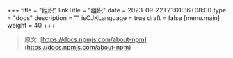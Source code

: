 +++
title = "组织"
linkTitle = "组织"
date = 2023-09-22T21:01:36+08:00
type = "docs"
description = ""
isCJKLanguage = true
draft = false
[menu.main]
    weight = 40
+++

> 原文: [https://docs.npmjs.com/about-npm](https://docs.npmjs.com/about-npm)
